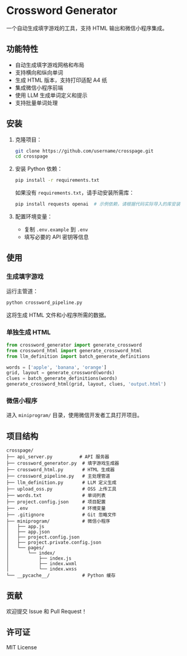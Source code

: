 # Crossword Generator

一个自动生成填字游戏的工具，支持 HTML 输出和微信小程序集成。

## 功能特性

- 自动生成填字游戏网格和布局
- 支持横向和纵向单词
- 生成 HTML 版本，支持打印适配 A4 纸
- 集成微信小程序前端
- 使用 LLM 生成单词定义和提示
- 支持批量单词处理

## 安装

1. 克隆项目：
   ```bash
   git clone https://github.com/username/crosspage.git
   cd crosspage
   ```

2. 安装 Python 依赖：
   ```bash
   pip install -r requirements.txt
   ```

   如果没有 `requirements.txt`，请手动安装所需库：
   ```bash
   pip install requests openai  # 示例依赖，请根据代码实际导入的库安装
   ```

3. 配置环境变量：
   - 复制 `.env.example` 到 `.env`
   - 填写必要的 API 密钥等信息

## 使用

### 生成填字游戏

运行主管道：
```bash
python crossword_pipeline.py
```

这将生成 HTML 文件和小程序所需的数据。

### 单独生成 HTML

```python
from crossword_generator import generate_crossword
from crossword_html import generate_crossword_html
from llm_definition import batch_generate_definitions

words = ['apple', 'banana', 'orange']
grid, layout = generate_crossword(words)
clues = batch_generate_definitions(words)
generate_crossword_html(grid, layout, clues, 'output.html')
```

### 微信小程序

进入 `miniprogram/` 目录，使用微信开发者工具打开项目。

## 项目结构

```
crosspage/
├── api_server.py          # API 服务器
├── crossword_generator.py  # 填字游戏生成器
├── crossword_html.py       # HTML 生成器
├── crossword_pipeline.py   # 主处理管道
├── llm_definition.py       # LLM 定义生成
├── upload_oss.py           # OSS 上传工具
├── words.txt               # 单词列表
├── project.config.json     # 项目配置
├── .env                    # 环境变量
├── .gitignore              # Git 忽略文件
├── miniprogram/            # 微信小程序
│   ├── app.js
│   ├── app.json
│   ├── project.config.json
│   ├── project.private.config.json
│   └── pages/
│       └── index/
│           ├── index.js
│           ├── index.wxml
│           └── index.wxss
└── __pycache__/            # Python 缓存
```

## 贡献

欢迎提交 Issue 和 Pull Request！

## 许可证

MIT License